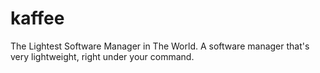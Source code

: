 # kaffee
The Lightest Software Manager in The World. A software manager that's very lightweight, right under your command.

